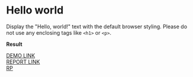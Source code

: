# Hello world

Display the "Hello, world!" text with the default browser styling. Please do not
use any enclosing tags like `<h1>` or `<p>`.


**Result**

[DEMO LINK](https://voronok16.github.io/layout_hello-world/) <br>
[REPORT LINK](https://voronok16.github.io/layout_hello-world/report/html_report/)<br>
[RP](https://github.com/mate-academy/layout_hello-world/pull/184) 
